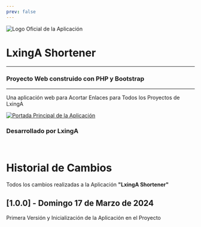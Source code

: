 ```yaml
---
prev: false
---
```

![Logo Oficial de la Aplicación](https://ckapp-shortener.socasf.net/logo.webp?v=7jF451FY)
# LxingA Shortener
---
### Proyecto Web construido con PHP y Bootstrap
---
Una aplicación web para Acortar Enlaces para Todos los Proyectos de LxingA

[![Portada Principal de la Aplicación](https://ckapp-docs.socasf.net/home/shortener.webp?v=7jF451FY)](https://link.socasf.net/shortener)

### Desarrollado por LxingA
<br />

# Historial de Cambios
Todos los cambios realizadas a la Aplicación **"LxingA Shortener"**

## [1.0.0] - Domingo 17 de Marzo de 2024 <Badge type="tip" text="Versión Actual"/>
Primera Versión y Inicialización de la Aplicación en el Proyecto